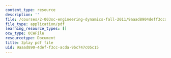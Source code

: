 ```yaml
---
content_type: resource
description: ''
file: /courses/2-003sc-engineering-dynamics-fall-2011/9aaad8904deff3ccacda9bc747c05c15_zNCBDrnT05E.pdf
file_type: application/pdf
learning_resource_types: []
ocw_type: OCWFile
resourcetype: Document
title: 3play pdf file
uid: 9aaad890-4def-f3cc-acda-9bc747c05c15
---
```

